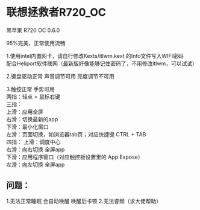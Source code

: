 # 联想拯救者R720_OC
黑苹果 R720 OC 0.6.0

95%完美，正常使用流畅  

1.使用intel内置网卡，请自行修改Kexts/itlwm.kext 的Info文件写入WIFI密码  
配合Heliport软件联网（最新版好像能够记住密码了，不用修改itlwm，可以试试） 

2.键盘驱动正常 声音调节可用 亮度调节不可用

3.触控正常 手势可用  
两指：轻点 = 鼠标右键  
三指：  
上滑：应用全屏  
右滑：切换最新的app  
下滑：最小化窗口  
左滑：页面切换，如浏览器tab页；对应快捷键 CTRL + TAB  
四指：
上滑：调度中心  
右滑：向右切换 全屏app  
下滑：应用程序窗口（对应触控板设置里的 App Expose）  
左滑：向左切换 全屏app

## 问题：  
  
1.无法正常睡眠 会自动唤醒 唤醒后卡顿
2.无法睿频（求大佬帮助）
